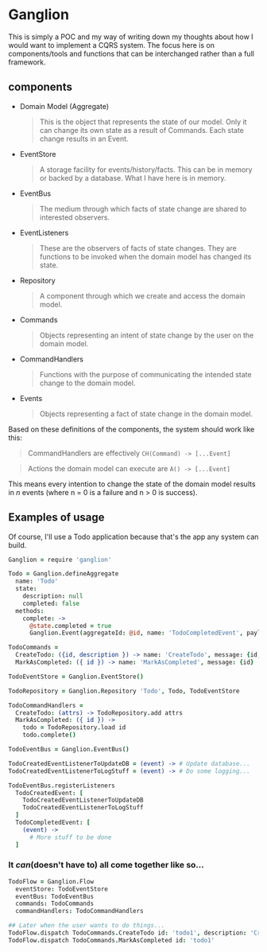 # Ganglion
This is simply a POC and my way of writing down my thoughts about how I would want to implement a CQRS system. The focus here is on components/tools and functions that can be interchanged rather than a full framework.

## components
  * Domain Model (Aggregate)
    > This is the object that represents the state of our model. Only it can change its own state as a result of Commands. Each state change results in an Event.

  * EventStore
    > A storage facility for events/history/facts. This can be in memory or backed by a database. What I have here is in memory.

  * EventBus
    > The medium through which facts of state change are shared to interested observers.

  * EventListeners
    > These are the observers of facts of state changes. They are functions to be invoked when the domain model has changed its state.

  * Repository
    > A component through which we create and access the domain model.

  * Commands
    > Objects representing an intent of state change by the user on the domain model.

  * CommandHandlers
    > Functions with the purpose of communicating the intended state change to the domain model.  

  * Events  
    > Objects representing a fact of state change in the domain model.

Based on these definitions of the components, the system should work like this:

  > CommandHandlers are effectively `CH(Command) -> [...Event]`

  >Actions the domain model can execute are `A() -> [...Event]`

This means every intention to change the state of the domain model results in *n* events (where n = 0 is a failure and n > 0 is success).

## Examples of usage
Of course, I'll use a Todo application because that's the app any system can build.

``` coffeescript
Ganglion = require 'ganglion'

Todo = Ganglion.defineAggregate
  name: 'Todo'
  state:
    description: null
    completed: false
  methods:
    complete: ->
      @state.completed = true
      Ganglion.Event(aggregateId: @id, name: 'TodoCompletedEvent', payload: {completed: true}, state: @state)

TodoCommands =
  CreateTodo: ({id, description }) -> name: 'CreateTodo', message: {id, description}
  MarkAsCompleted: ({ id }) -> name: 'MarkAsCompleted', message: {id}

TodoEventStore = Ganglion.EventStore()

TodoRepository = Ganglion.Repository 'Todo', Todo, TodoEventStore

TodoCommandHandlers =
  CreateTodo: (attrs) -> TodoRepository.add attrs
  MarkAsCompleted: ({ id }) ->
    todo = TodoRepository.load id
    todo.complete()

TodoEventBus = Ganglion.EventBus()

TodoCreatedEventListenerToUpdateDB = (event) -> # Update database...
TodoCreatedEventListenerToLogStuff = (event) -> # Do some logging...

TodoEventBus.registerListeners
  TodoCreatedEvent: [
    TodoCreatedEventListenerToUpdateDB
    TodoCreatedEventListenerToLogStuff
  ]
  TodoCompletedEvent: [
    (event) ->
      # More stuff to be done
  ]
```

### It _can_(doesn't have to) all come together like so...
``` coffeescript
TodoFlow = Ganglion.Flow
  eventStore: TodoEventStore
  eventBus: TodoEventBus
  commands: TodoCommands
  commandHandlers: TodoCommandHandlers

## Later when the user wants to do things...
TodoFlow.dispatch TodoCommands.CreateTodo id: 'todo1', description: 'Create a todo'
TodoFlow.dispatch TodoCommands.MarkAsCompleted id: 'todo1'
```
